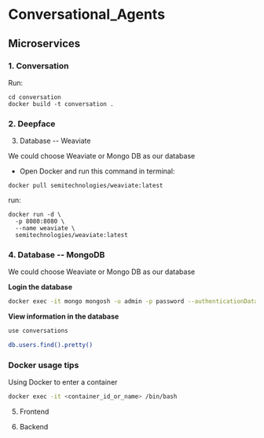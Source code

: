 # Conversational_Agents

## Microservices

### 1. Conversation

Run:
```
cd conversation
docker build -t conversation .
```


### 2. Deepface



3. Database -- Weaviate

We could choose Weaviate or Mongo DB as our database

- Open Docker and run this command in terminal:
```
docker pull semitechnologies/weaviate:latest
```

run:
```
docker run -d \
  -p 8080:8080 \
  --name weaviate \
  semitechnologies/weaviate:latest

```


### 4. Database -- MongoDB

We could choose Weaviate or Mongo DB as our database

**Login the database**
```bash
docker exec -it mongo mongosh -u admin -p password --authenticationDatabase admin
```

**View information in the database**
```bash
use conversations

db.users.find().pretty()
```


### Docker usage tips

Using Docker to enter a container
```bash
docker exec -it <container_id_or_name> /bin/bash
```


5. Frontend



6. Backend